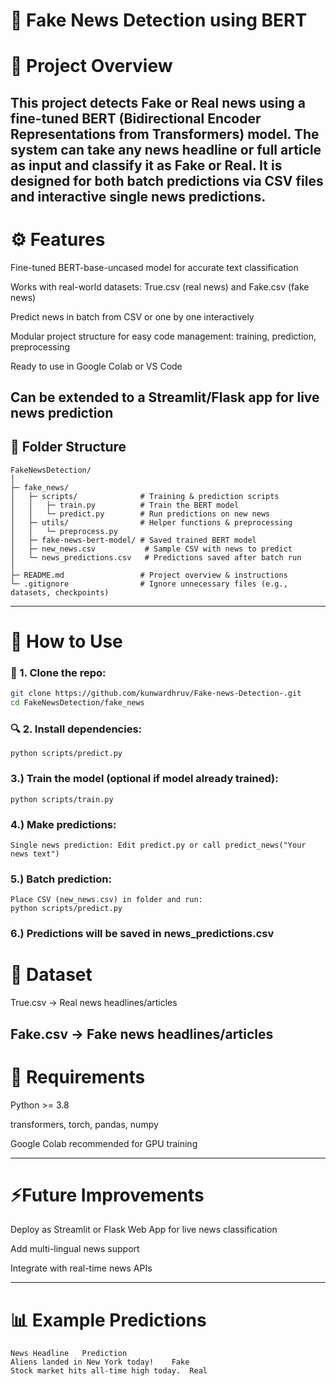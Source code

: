 # 📰 Fake News Detection using BERT

# 📘 Project Overview

This project detects Fake or Real news using a fine-tuned BERT (Bidirectional Encoder Representations from Transformers) model.
The system can take any news headline or full article as input and classify it as Fake or Real.
It is designed for both batch predictions via CSV files and interactive single news predictions.
---
# ⚙️ Features

Fine-tuned BERT-base-uncased model for accurate text classification

Works with real-world datasets: True.csv (real news) and Fake.csv (fake news)

Predict news in batch from CSV or one by one interactively

Modular project structure for easy code management: training, prediction, preprocessing

Ready to use in Google Colab or VS Code

Can be extended to a Streamlit/Flask app for live news prediction
---

## 🧩 Folder Structure
```
FakeNewsDetection/
│
├─ fake_news/
│   ├─ scripts/              # Training & prediction scripts
│   │   ├─ train.py          # Train the BERT model
│   │   └─ predict.py        # Run predictions on new news
│   ├─ utils/                # Helper functions & preprocessing
│   │   └─ preprocess.py
│   ├─ fake-news-bert-model/ # Saved trained BERT model
│   ├─ new_news.csv           # Sample CSV with news to predict
│   └─ news_predictions.csv   # Predictions saved after batch run
│
├─ README.md                 # Project overview & instructions
└─ .gitignore                # Ignore unnecessary files (e.g., datasets, checkpoints)

```

---

# 🚀 How to Use

### 🧠 1. Clone the repo:
```bash
git clone https://github.com/kunwardhruv/Fake-news-Detection-.git
cd FakeNewsDetection/fake_news
```

### 🔍 2. Install dependencies:
```
python scripts/predict.py

```

### 3.) Train the model (optional if model already trained):
```
python scripts/train.py
```
### 4.) Make predictions:
```
Single news prediction: Edit predict.py or call predict_news("Your news text")
```

### 5.) Batch prediction: 
```
Place CSV (new_news.csv) in folder and run:
python scripts/predict.py
```

###  6.) Predictions will be saved in news_predictions.csv 

# 📂 Dataset

True.csv → Real news headlines/articles

Fake.csv → Fake news headlines/articles
---

# 🔧 Requirements

Python >= 3.8

transformers, torch, pandas, numpy

Google Colab recommended for GPU training

---

# ⚡Future Improvements

Deploy as Streamlit or Flask Web App for live news classification

Add multi-lingual news support

Integrate with real-time news APIs

---

# 📊 Example Predictions
```
News Headline	Prediction
Aliens landed in New York today!	Fake
Stock market hits all-time high today.	Real
```
